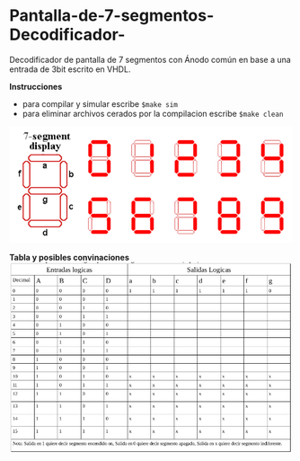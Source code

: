 # Pantalla-de-7-segmentos-Decodificador-
Decodificador de pantalla de 7  segmentos con Ánodo común en base a una entrada de 3bit escrito en VHDL.

**Instrucciones**

- para compilar y simular escribe `$make sim`
- para eliminar archivos cerados por la compilacion escribe `$make clean`

![GitHub Logo](/imagenes/pantalla.png)

**Tabla y posibles convinaciones**
![GitHub Logo](/imagenes/tabla.png)
